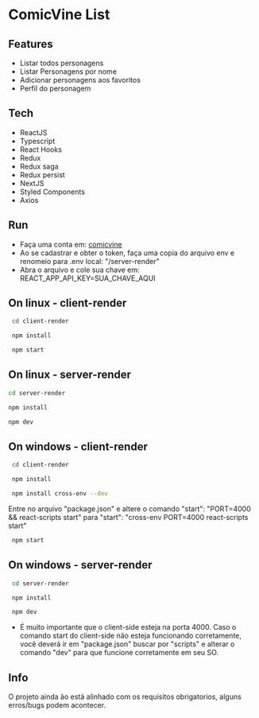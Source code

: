 # ComicVine List

## Features
- Listar todos personagens
- Listar Personagens por nome
- Adicionar personagens aos favoritos
- Perfil do personagem

## Tech
- ReactJS
- Typescript
- React Hooks
- Redux
- Redux saga
- Redux persist
- NextJS
- Styled Components
- Axios

## Run

- Faça uma conta em: [comicvine](https://comicvine.gamespot.com/api/)
- Ao se cadastrar e obter o token, faça uma copia do arquivo env e renomeio para .env local: "/server-render"
- Abra o arquivo e cole sua chave em: REACT_APP_API_KEY=SUA_CHAVE_AQUI

## On linux - client-render
```sh
 cd client-render
 ```
```sh
 npm install
```
```sh
 npm start
```

## On linux - server-render
```sh
cd server-render
```
```sh
npm install
```
```sh
npm dev
```

## On windows - client-render
```sh
 cd client-render
```
```sh
 npm install
```
```sh
 npm install cross-env --dev
```
Entre no arquivo "package.json" e altere o comando "start": "PORT=4000 && react-scripts start" para "start": "cross-env PORT=4000 react-scripts start"
```sh
 npm start
```

## On windows - server-render
```sh
 cd server-render
```
```sh
 npm install
```
```sh
 npm dev
```

- É muito importante que o client-side esteja na porta 4000. Caso o comando start do client-side não esteja funcionando corretamente, você deverá ir em "package.json" buscar por "scripts" e alterar o comando "dev" para que funcione corretamente em seu SO.

## Info

O projeto ainda ão está alinhado com os requisitos obrigatorios, alguns erros/bugs podem acontecer.
